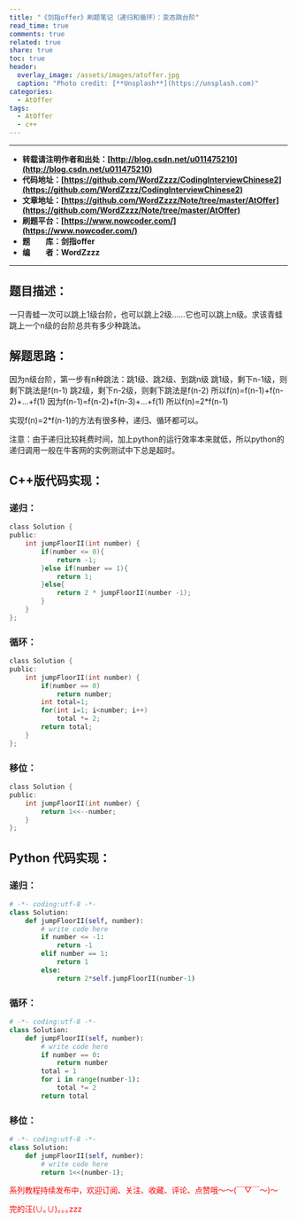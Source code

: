 ```yaml
---
title: "《剑指offer》刷题笔记（递归和循环）：变态跳台阶"
read_time: true
comments: true
related: true
share: true
toc: true
header:
  overlay_image: /assets/images/atoffer.jpg
  caption: "Photo credit: [**Unsplash**](https://unsplash.com)"
categories:
  - AtOffer
tags:
  - AtOffer
  - c++
---
```


----------

- **转载请注明作者和出处：[http://blog.csdn.net/u011475210](http://blog.csdn.net/u011475210)**
- **代码地址：[https://github.com/WordZzzz/CodingInterviewChinese2](https://github.com/WordZzzz/CodingInterviewChinese2)**
- **文章地址：[https://github.com/WordZzzz/Note/tree/master/AtOffer](https://github.com/WordZzzz/Note/tree/master/AtOffer)**
- **刷题平台：[https://www.nowcoder.com/](https://www.nowcoder.com/)**
- **题&emsp;&emsp;库：剑指offer**
- **编&emsp;&emsp;者：WordZzzz**

----------

## 题目描述：

一只青蛙一次可以跳上1级台阶，也可以跳上2级……它也可以跳上n级。求该青蛙跳上一个n级的台阶总共有多少种跳法。

## 解题思路：

因为n级台阶，第一步有n种跳法：跳1级、跳2级、到跳n级
跳1级，剩下n-1级，则剩下跳法是f(n-1)
跳2级，剩下n-2级，则剩下跳法是f(n-2)
所以f(n)=f(n-1)+f(n-2)+...+f(1)
因为f(n-1)=f(n-2)+f(n-3)+...+f(1)
所以f(n)=2*f(n-1)

实现f(n)=2*f(n-1)的方法有很多种，递归、循环都可以。

注意：由于递归比较耗费时间，加上python的运行效率本来就低，所以python的递归调用一般在牛客网的实例测试中下总是超时。

## C++版代码实现：

### 递归：

```c
class Solution {
public:
    int jumpFloorII(int number) {
		if(number <= 0){
            return -1;
        }else if(number == 1){
            return 1;
        }else{
            return 2 * jumpFloorII(number -1);
        }
    }
};
```

### 循环：

```c
class Solution {
public:
    int jumpFloorII(int number) {
        if(number == 0)
            return number;
        int total=1;
        for(int i=1; i<number; i++)
            total *= 2;
        return total;
    }
};
```

### 移位：

```c
class Solution {
public:
    int jumpFloorII(int number) {
        return 1<<--number;
    }
};
```

## Python 代码实现：

### 递归：

```python
# -*- coding:utf-8 -*-
class Solution:
    def jumpFloorII(self, number):
        # write code here
        if number <= -1:
            return -1
        elif number == 1:
            return 1
        else:
            return 2*self.jumpFloorII(number-1)
```

### 循环：

```python
# -*- coding:utf-8 -*-
class Solution:
    def jumpFloorII(self, number):
        # write code here
        if number == 0:
            return number
        total = 1
        for i in range(number-1):
            total *= 2
        return total
```

### 移位：

```python
# -*- coding:utf-8 -*-
class Solution:
    def jumpFloorII(self, number):
        # write code here
        return 1<<(number-1);
```

<span style="color: red">系列教程持续发布中，欢迎订阅、关注、收藏、评论、点赞哦～～(￣▽￣～)～</span>

<span style="color: red">完的汪(∪｡∪)｡｡｡zzz</span>